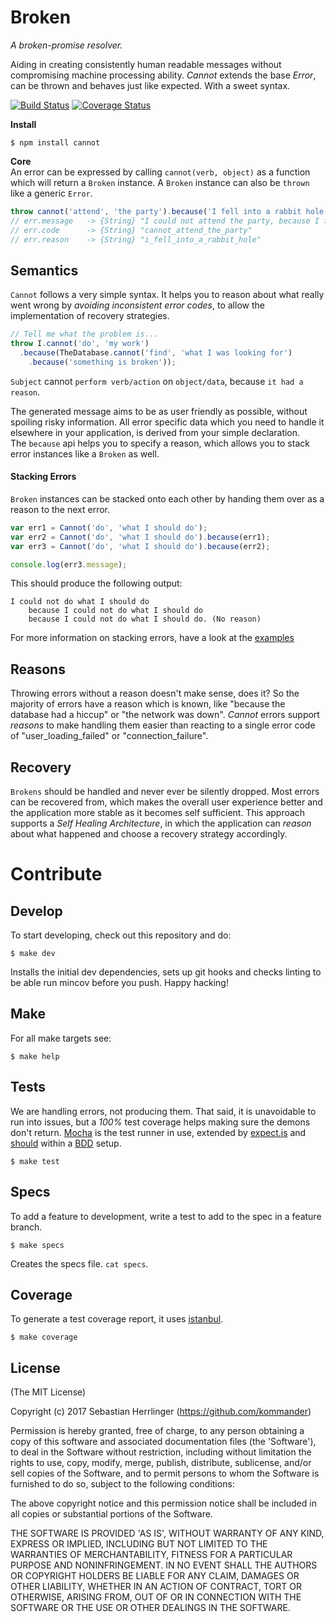 Broken
=========
_A broken-promise resolver._

Aiding in creating consistently human readable messages without compromising machine processing ability. _Cannot_ extends the base _Error_, can be thrown and behaves just like expected. With a sweet syntax.

[![Build Status](https://travis-ci.org/kommander/cannot.png)](https://travis-ci.org/kommander/cannot) [![Coverage Status](https://coveralls.io/repos/github/kommander/cannot.js/badge.svg?branch=master)](https://coveralls.io/github/kommander/cannot.js?branch=master)

**Install**   
```
$ npm install cannot
```

**Core**  
An error can be expressed by calling `cannot(verb, object)` as a function which will return a `Broken` instance. A `Broken` instance can also be `thrown` like a generic `Error`.
```js  
throw cannot('attend', 'the party').because('I fell into a rabbit hole');  
// err.message   -> {String} "I could not attend the party, because I fell into a rabbit hole."  
// err.code      -> {String} "cannot_attend_the_party"  
// err.reason    -> {String} "i_fell_into_a_rabbit_hole"
```

## Semantics
`Cannot` follows a very simple syntax. It helps you to reason about what really went wrong by _avoiding inconsistent error codes_, to allow the implementation of recovery strategies.

```js
// Tell me what the problem is...
throw I.cannot('do', 'my work')
  .because(TheDatabase.cannot('find', 'what I was looking for')
    .because('something is broken'));
```

`Subject` cannot `perform verb/action` on `object/data`, because `it had a reason`.

The generated message aims to be as user friendly as possible, without spoiling risky information. All error specific data which you need to handle it elsewhere in your application, is derived from your simple declaration.  
The `because` api helps you to specify a reason, which allows you to stack error instances like a `Broken` as well.

#### Stacking Errors
`Broken` instances can be stacked onto each other by handing them over as a reason to the next error.

```javascript
var err1 = Cannot('do', 'what I should do');
var err2 = Cannot('do', 'what I should do').because(err1);
var err3 = Cannot('do', 'what I should do').because(err2);

console.log(err3.message);
```

This should produce the following output:  
```
I could not do what I should do
    because I could not do what I should do
    because I could not do what I should do. (No reason)
```

For more information on stacking errors, have a look at the [examples](https://github.com/kommander/cannot.js/tree/master/examples)


## Reasons
Throwing errors without a reason doesn't make sense, does it? So  the majority of errors have a reason which is known, like "because the database had a hiccup" or "the network was down". _Cannot_ errors support _reasons_ to make handling them easier than reacting to a single error code of "user_loading_failed" or "connection_failure".


## Recovery
`Brokens` should be handled and never ever be silently dropped. Most errors can be recovered from, which makes the overall user experience better and the application more stable as it becomes self sufficient. This approach supports a _Self Healing Architecture_, in which the application can _reason_ about what happened and choose a recovery strategy accordingly.


# Contribute
## Develop
To start developing, check out this repository and do:

```
$ make dev
```

Installs the initial dev dependencies, sets up git hooks and checks linting to be able run mincov before you push. Happy hacking!

## Make
For all make targets see:
```
$ make help
```

## Tests
We are handling errors, not producing them. That said, it is unavoidable to run into issues, but a _100%_ test coverage helps making sure the demons don't return.
[Mocha](http://mochajs.org) is the test runner in use,
extended by [expect.js](https://github.com/Automattic/expect.js) and [should](https://shouldjs.github.io) within a [BDD](https://en.wikipedia.org/wiki/Behavior-driven_development) setup.
```
$ make test
```

## Specs
To add a feature to development, write a test to add to the spec in a feature branch.
```
$ make specs
```

Creates the specs file. `cat specs`.

## Coverage

To generate a test coverage report, it uses [istanbul](https://gotwarlost.github.io/istanbul/).
```
$ make coverage
```

## License

(The MIT License)

Copyright (c) 2017 Sebastian Herrlinger (https://github.com/kommander)

Permission is hereby granted, free of charge, to any person obtaining
a copy of this software and associated documentation files (the
'Software'), to deal in the Software without restriction, including
without limitation the rights to use, copy, modify, merge, publish,
distribute, sublicense, and/or sell copies of the Software, and to
permit persons to whom the Software is furnished to do so, subject to
the following conditions:

The above copyright notice and this permission notice shall be
included in all copies or substantial portions of the Software.

THE SOFTWARE IS PROVIDED 'AS IS', WITHOUT WARRANTY OF ANY KIND,
EXPRESS OR IMPLIED, INCLUDING BUT NOT LIMITED TO THE WARRANTIES OF
MERCHANTABILITY, FITNESS FOR A PARTICULAR PURPOSE AND NONINFRINGEMENT.
IN NO EVENT SHALL THE AUTHORS OR COPYRIGHT HOLDERS BE LIABLE FOR ANY
CLAIM, DAMAGES OR OTHER LIABILITY, WHETHER IN AN ACTION OF CONTRACT,
TORT OR OTHERWISE, ARISING FROM, OUT OF OR IN CONNECTION WITH THE
SOFTWARE OR THE USE OR OTHER DEALINGS IN THE SOFTWARE.
